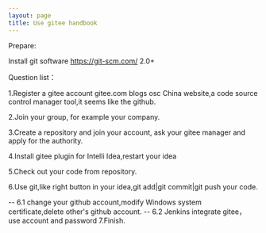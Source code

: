 ```yaml
---
layout: page
title: Use gitee handbook
---
```


Prepare:

Install git software https://git-scm.com/ 2.0+

Question list：

1.Register a gitee account gitee.com blogs osc China website,a code source control manager tool,it seems like the github.

2.Join your group, for example your company.

3.Create a repository and join your account, ask your gitee manager and apply for the authority.

4.Install gitee plugin for Intelli Idea,restart your idea

5.Check out your code from repository.

6.Use git,like right button in your idea,git add|git commit|git push your code.

   -- 6.1 change your github account,modify Windows system certificate,delete other's github account.
   -- 6.2 Jenkins integrate gitee， use account and password
7.Finish.